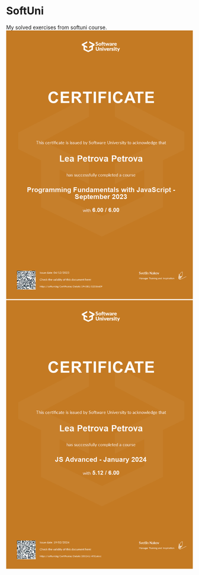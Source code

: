 # SoftUni
My solved exercises from softuni course.
![screenshot](Fundamentals_Certificate.jpg)
![screenshot](Advanced_Certificate.jpg)
